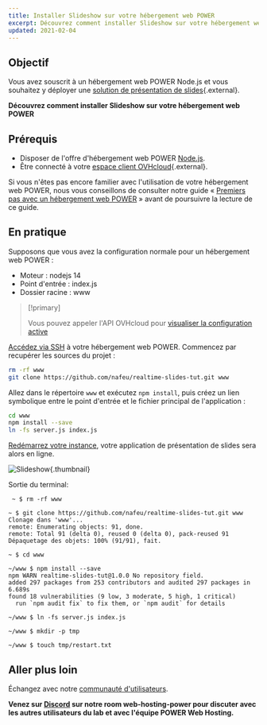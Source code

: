 ```yaml
---
title: Installer Slideshow sur votre hébergement web POWER
excerpt: Découvrez comment installer Slideshow sur votre hébergement web POWER
updated: 2021-02-04
---
```


## Objectif

Vous avez souscrit à un hébergement web POWER Node.js et vous souhaitez y déployer une [solution de présentation de slides](https://nafeu.medium.com/real-time-presentation-slides-with-socket-io-express-node-js-and-javascript-cf08a95ff098){.external}.

**Découvrez comment installer Slideshow sur votre hébergement web POWER**

## Prérequis

- Disposer de l'offre d'hébergement web POWER [Node.js](https://labs.ovh.com/managed-nodejs).
- Être connecté à votre [espace client OVHcloud](https://www.ovh.com/auth/?action=gotomanager&from=https://www.ovh.com/fr/&ovhSubsidiary=fr){.external}.

Si vous n'êtes pas encore familier avec l'utilisation de votre hébergement web POWER, nous vous conseillons de consulter notre guide « [Premiers pas avec un hébergement web POWER](/pages/ovhcloud_labs/power_web_hosting/getting-started) » avant de poursuivre la lecture de ce guide.

## En pratique

Supposons que vous avez la configuration normale pour un hébergement web POWER :

- Moteur : nodejs 14
- Point d'entrée : index.js
- Dossier racine : www

> [!primary]
>
> Vous pouvez appeler l'API OVHcloud pour [visualiser la configuration active](/pages/ovhcloud_labs/power_web_hosting/getting-started#api-get-active-configuration)

[Accédez via SSH](/pages/ovhcloud_labs/power_web_hosting/getting-started#ssh) à votre hébergement web POWER. Commencez par recupérer les sources du projet :

```sh
rm -rf www
git clone https://github.com/nafeu/realtime-slides-tut.git www
```

Allez dans le répertoire `www` et exécutez `npm install`, puis créez un lien symbolique entre le point d'entrée et le fichier principal de l'application :

```sh
cd www
npm install --save
ln -fs server.js index.js
```

[Redémarrez votre instance](/pages/ovhcloud_labs/power_web_hosting/getting-started#restart), votre application de présentation de slides sera alors en ligne.

![Slideshow](images/nodejs-install-slideshow-01.png){.thumbnail}

Sortie du terminal:

```console
 ~ $ rm -rf www

~ $ git clone https://github.com/nafeu/realtime-slides-tut.git www
Clonage dans 'www'...
remote: Enumerating objects: 91, done.
remote: Total 91 (delta 0), reused 0 (delta 0), pack-reused 91
Dépaquetage des objets: 100% (91/91), fait.

~ $ cd www
 
~/www $ npm install --save
npm WARN realtime-slides-tut@1.0.0 No repository field.
added 297 packages from 253 contributors and audited 297 packages in 6.689s
found 18 vulnerabilities (9 low, 3 moderate, 5 high, 1 critical)
  run `npm audit fix` to fix them, or `npm audit` for details

~/www $ ln -fs server.js index.js

~/www $ mkdir -p tmp

~/www $ touch tmp/restart.txt
```

## Aller plus loin

Échangez avec notre [communauté d'utilisateurs](/links/community).

**Venez sur [Discord](https://discord.gg/ovhcloud) sur notre room web-hosting-power pour discuter avec les autres utilisateurs du lab et avec l'équipe POWER Web Hosting.**
